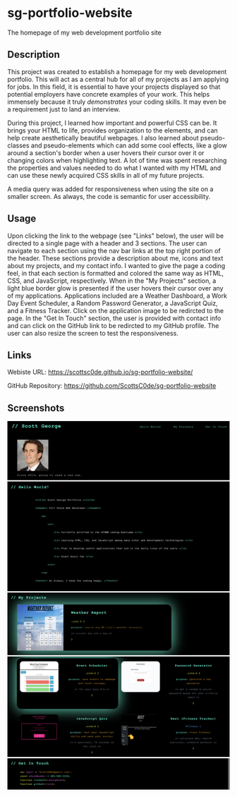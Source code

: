 # sg-portfolio-website
The homepage of my web development portfolio site

## Description

This project was created to establish a homepage for my web development portfolio. This will act as a central hub for all of my projects as I am applying for jobs. In this field, it is essential to have your projects displayed so that potential employers have concrete examples of your work. This helps immensely because it truly *demonstrates* your coding skills. It may even be a requirement just to land an interview.

During this project, I learned how important and powerful CSS can be. It brings your HTML to life, provides organization to the elements, and can help create aesthetically beautiful webpages. I also learned about pseudo-classes and pseudo-elements which can add some cool effects, like a glow around a section's border when a user hovers their cursor over it or changing colors when highlighting text. A lot of time was spent researching the properties and values needed to do what I wanted with my HTML and can use these newly acquired CSS skills in all of my future projects.

A media query was added for responsiveness when using the site on a smaller screen. As always, the code is semantic for user accessibility.

## Usage 

Upon clicking the link to the webpage (see "Links" below), the user will be directed to a single page with a header and 3 sections. The user can navigate to each section using the nav bar links at the top right portion of the header. These sections provide a description about me, icons and text about my projects, and my contact info. I wanted to give the page a coding feel, in that each section is formatted and colored the same way as HTML, CSS, and JavaScript, respectively. When in the "My Projects" section, a light blue border glow is presented if the user hovers their cursor over any of my applications. Applications included are a Weather Dashboard, a Work Day Event Scheduler, a Random Password Generator, a JavaScript Quiz, and a Fitness Tracker. Click on the application image to be redircted to the page. In the "Get In Touch" section, the user is provided with contact info and can click on the GitHub link to be redircted to my GitHub profile. The user can also resize the screen to test the responsiveness.

## Links

Webiste URL: https://scottsc0de.github.io/sg-portfolio-website/

GitHub Repository: https://github.com/ScottsC0de/sg-portfolio-website

## Screenshots

![alt text](assets/images/port-screenshot1.png)
![alt text](assets/images/port-screenshot2.png)
![alt text](assets/images/updated-pic1.png)
![alt text](assets/images/updated-pic2.png)
![alt text](assets/images/updated-pic3.png)